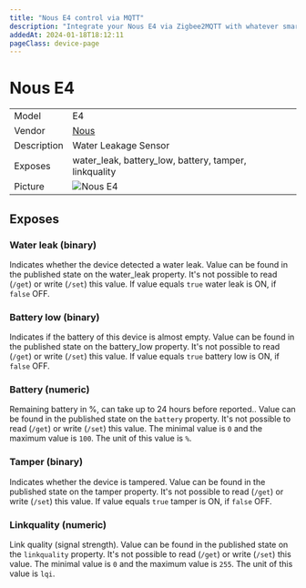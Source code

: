 ```yaml
---
title: "Nous E4 control via MQTT"
description: "Integrate your Nous E4 via Zigbee2MQTT with whatever smart home infrastructure you are using without the vendor's bridge or gateway."
addedAt: 2024-01-18T18:12:11
pageClass: device-page
---
```


<!-- !!!! -->
<!-- ATTENTION: This file is auto-generated through docgen! -->
<!-- You can only edit the "Notes"-Section between the two comment lines "Notes BEGIN" and "Notes END". -->
<!-- Do not use h1 or h2 heading within "## Notes"-Section. -->
<!-- !!!! -->

# Nous E4

|     |     |
|-----|-----|
| Model | E4  |
| Vendor  | [Nous](/supported-devices/#v=Nous)  |
| Description | Water Leakage Sensor |
| Exposes | water_leak, battery_low, battery, tamper, linkquality |
| Picture | ![Nous E4](https://www.zigbee2mqtt.io/images/devices/E4.jpg) |


<!-- Notes BEGIN: You can edit here. Add "## Notes" headline if not already present. -->


<!-- Notes END: Do not edit below this line -->

## Exposes

### Water leak (binary)
Indicates whether the device detected a water leak. 
Value can be found in the published state on the water_leak property. 
It's not possible to read (`/get`) or write (`/set`) this value. 
If value equals `true` water leak is ON, if `false` OFF.

### Battery low (binary)
Indicates if the battery of this device is almost empty. 
Value can be found in the published state on the battery_low property. 
It's not possible to read (`/get`) or write (`/set`) this value. 
If value equals `true` battery low is ON, if `false` OFF.

### Battery (numeric)
Remaining battery in %, can take up to 24 hours before reported..
Value can be found in the published state on the `battery` property.
It's not possible to read (`/get`) or write (`/set`) this value.
The minimal value is `0` and the maximum value is `100`.
The unit of this value is `%`.

### Tamper (binary)
Indicates whether the device is tampered. 
Value can be found in the published state on the tamper property. 
It's not possible to read (`/get`) or write (`/set`) this value. 
If value equals `true` tamper is ON, if `false` OFF.

### Linkquality (numeric)
Link quality (signal strength).
Value can be found in the published state on the `linkquality` property.
It's not possible to read (`/get`) or write (`/set`) this value.
The minimal value is `0` and the maximum value is `255`.
The unit of this value is `lqi`.
